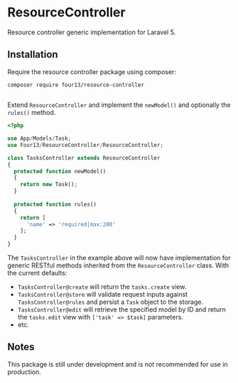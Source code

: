 # ResourceController
Resource controller generic implementation for Laravel 5.
## Installation
Require the resource controller package using composer:
```
composer require four13/resource-controller
```
## 
Extend `ResourceController` and implement the `newModel()` and optionally the `rules()` method. 
```php
<?php

use App/Models/Task;
use Four13/ResourceController/ResourceController;

class TasksController extends ResourceController
{
  protected function newModel()
  {
    return new Task();
  }
  
  protected function rules()
  {
    return [
      'name' => 'required|max:200'
    ];
  }
}
```
The `TasksController` in the example above will now have implementation for generic RESTful methods inherited from the `ResourceController` class.  With the current defaults:
* `TasksController@create` will return the `tasks.create` view.
* `TasksController@store` will validate request inputs against `TasksController@rules` and persist a `Task` object to the storage. 
* `TasksController@edit` will retrieve the specified model by ID and return the `tasks.edit` view with `['task' => $task]` parameters.
* etc.

## Notes
This package is still under development and is not recommended for use in production.
